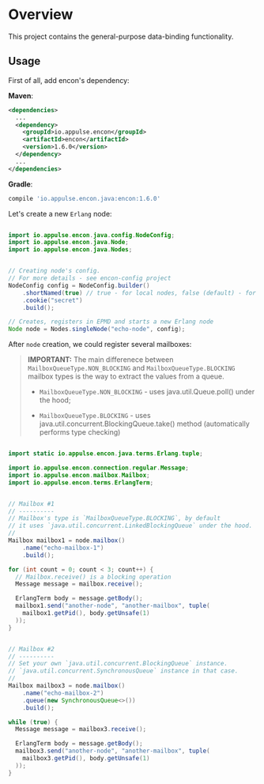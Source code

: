 # Overview

This project contains the general-purpose data-binding functionality.

## Usage

First of all, add encon's dependency:

**Maven**:

```xml
<dependencies>
  ...
  <dependency>
    <groupId>io.appulse.encon</groupId>
    <artifactId>encon</artifactId>
    <version>1.6.0</version>
  </dependency>
  ...
</dependencies>
```

**Gradle**:

```groovy
compile 'io.appulse.encon.java:encon:1.6.0'
```

Let's create a new `Erlang` node:

```java

import io.appulse.encon.java.config.NodeConfig;
import io.appulse.encon.java.Node;
import io.appulse.encon.java.Nodes;


// Creating node's config.
// For more details - see encon-config project
NodeConfig config = NodeConfig.builder()
    .shortNamed(true) // true - for local nodes, false (default) - for remote accessable
    .cookie("secret")
    .build();

// Creates, registers in EPMD and starts a new Erlang node
Node node = Nodes.singleNode("echo-node", config);

```

After `node` creation, we could register several mailboxes:

> **IMPORTANT:** The main differenece between `MailboxQueueType.NON_BLOCKING` and `MailboxQueueType.BLOCKING` mailbox types is the way to extract the values from a queue.
>
> * `MailboxQueueType.NON_BLOCKING` - uses java.util.Queue.poll() under the hood;
>
> * `MailboxQueueType.BLOCKING` - uses java.util.concurrent.BlockingQueue.take() method (automatically performs type checking)

```java

import static io.appulse.encon.java.terms.Erlang.tuple;

import io.appulse.encon.connection.regular.Message;
import io.appulse.encon.mailbox.Mailbox;
import io.appulse.encon.terms.ErlangTerm;


// Mailbox #1
// ----------
// Mailbox's type is `MailboxQueueType.BLOCKING`, by default
// it uses `java.util.concurrent.LinkedBlockingQueue` under the hood.
//
Mailbox mailbox1 = node.mailbox()
    .name("echo-mailbox-1")
    .build();

for (int count = 0; count < 3; count++) {
  // Mailbox.receive() is a blocking operation
  Message message = mailbox.receive();

  ErlangTerm body = message.getBody();
  mailbox1.send("another-node", "another-mailbox", tuple(
    mailbox1.getPid(), body.getUnsafe(1)
  ));
}


// Mailbox #2
// ----------
// Set your own `java.util.concurrent.BlockingQueue` instance.
// `java.util.concurrent.SynchronousQueue` instance in that case.
//
Mailbox mailbox3 = node.mailbox()
    .name("echo-mailbox-2")
    .queue(new SynchronousQueue<>())
    .build();

while (true) {
  Message message = mailbox3.receive();

  ErlangTerm body = message.getBody();
  mailbox3.send("another-node", "another-mailbox", tuple(
    mailbox3.getPid(), body.getUnsafe(1)
  ));
}

```
